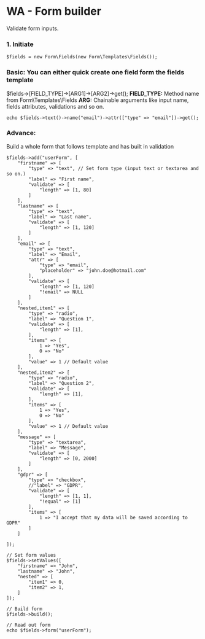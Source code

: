 # WA - Form builder
Validate form inputs.

### 1. Initiate
```
$fields = new Form\Fields(new Form\Templates\Fields());
```
### Basic: You can either quick create one field form the fields template
$fields->[FIELD_TYPE]->[ARG1]->[ARG2]->get();
**FIELD_TYPE:** Method name from Form\Templates\Fields
**ARG:** Chainable arguments like input name, fields attributes, validations and so on.
```
echo $fields->text()->name("email")->attr(["type" => "email"])->get();
```
### Advance:
Build a whole form that follows template and has built in validation
```
$fields->add("userForm", [
	"firstname" => [
		"type" => "text", // Set form type (input text or textarea and so on.)
		"label" => "First name",
		"validate" => [
			"length" => [1, 80]
		]
	],
	"lastname" => [
		"type" => "text",
		"label" => "Last name",
		"validate" => [
			"length" => [1, 120]
		]
	],
	"email" => [
		"type" => "text",
		"label" => "Email",
		"attr" => [
			"type" => "email",
			"placeholder" => "john.doe@hotmail.com"
		],
		"validate" => [
			"length" => [1, 120]
			"!email" => NULL
		]
	],
	"nested,item1" => [
		"type" => "radio",
		"label" => "Question 1",
		"validate" => [
			"length" => [1],
		],
		"items" => [
			1 => "Yes",
			0 => "No"
		],
		"value" => 1 // Default value
	],
	"nested,item2" => [
		"type" => "radio",
		"label" => "Question 2",
		"validate" => [
			"length" => [1],
		],
		"items" => [
			1 => "Yes",
			0 => "No"
		],
		"value" => 1 // Default value
	],
	"message" => [
		"type" => "textarea",
		"label" => "Message",
		"validate" => [
			"length" => [0, 2000]
		]
	],
	"gdpr" => [
		"type" => "checkbox",
		//"label" => "GDPR",
		"validate" => [
			"length" => [1, 1],
			"!equal" => [1]
		],
		"items" => [
			1 => "I accept that my data will be saved according to GDPR"
		]
	]
  	
]);

// Set form values
$fields->setValues([
	"firstname" => "John",
	"lastname" => "John",
	"nested" => [
		"item1" => 0,
		"item2" => 1,
	]
]);

// Build form
$fields->build();

// Read out form
echo $fields->form("userForm");

```